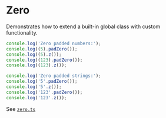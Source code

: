 # Zero

Demonstrates how to extend a built-in global class with custom functionality.

```ts
console.log('Zero padded numbers:');
console.log((5).padZero());
console.log((5).z());
console.log((123).padZero());
console.log((123).z());

console.log('Zero padded strings:');
console.log('5'.padZero());
console.log('5'.z());
console.log('123'.padZero());
console.log('123'.z());
```

See [`zero.ts`](./src/utils/zero.ts)
